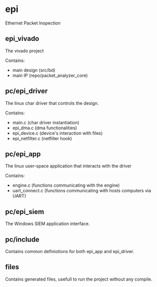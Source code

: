 # epi
Ethernet Packet Inspection

## epi_vivado
The vivado project

Contains: 
- main design 	(src/bd)
- main IP 		(repo/packet_analyzer_core)

## pc/epi_driver
The linux char driver that controls the design.

Contains:
- main.c 			(char driver instantiation)
- epi_dma.c 		(dma functionalities)
- epi_device.c 		(device's interaction with files)
- epi_netfilter.c 	(netfilter hook)

## pc/epi_app
The linux user-space application that interacts with the driver

Contains:
- engine.c 			(functions communicating with the engine)
- uart_connect.c 	(functions communicating with hosts computers via UART)

## pc/epi_siem
The Windows SIEM application interface.

## pc/include
Contains common definiotions for both epi_app and epi_driver.

## files
Contains generated files, usefull to run the project without any compile.